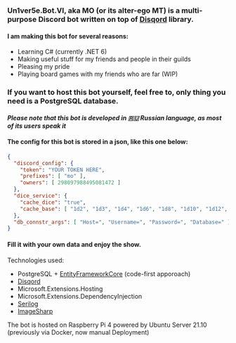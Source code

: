 ### Un1ver5e.Bot.VI, aka MO (or its alter-ego MT) is a multi-purpose Discord bot written on top of [Disqord](https://github.com/Quahu/Disqord) library.

#### I am making this bot for several reasons:
- Learning C# (currently .NET 6)
- Making useful stuff for my friends and people in their guilds
- Pleasing my pride
- Playing board games with my friends who are far (WIP)

### If you want to host this bot yourself, feel free to, only thing you need is a PostgreSQL database. 
#### *Please note that this bot is developed in 🇷🇺 Russian language, as most of its users speak it*
#### The config for this bot is stored in a json, like this one below:
```json
{
  "discord_config": {
    "token": "YOUR TOKEN HERE",
    "prefixes": [ "mo" ],
    "owners": [ 298097988495081472 ]
  },
  "dice_service": {
    "cache_dice": "true",
    "cache_base": [ "1d2", "1d3", "1d4", "1d6", "1d8", "1d10", "1d12", "1d20", "1d100", "2d6" ]
  },
  "db_connstr_args": [ "Host=", "Username=", "Password=", "Database=" ]
}
```
#### Fill it with your own data and enjoy the show.

Technologies used:
- PostgreSQL + [EntityFrameworkCore](https://github.com/dotnet/efcore) (code-first apporoach)
- [Disqord](https://github.com/Quahu/Disqord)
- Microsoft.Extensions.Hosting
- Microsoft.Extensions.DependencyInjection
- [Serilog](https://github.com/serilog/serilog)
- [ImageSharp](https://github.com/SixLabors/ImageSharp)

The bot is hosted on Raspberry Pi 4 powered by Ubuntu Server 21.10 (previously via Docker, now manual Deployment)
